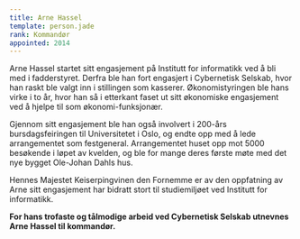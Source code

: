 ```yaml
---
title: Arne Hassel
template: person.jade
rank: Kommandør
appointed: 2014
---
```


Arne Hassel startet sitt engasjement på Institutt for informatikk ved å bli med i fadderstyret. Derfra ble han fort engasjert i Cybernetisk Selskab, hvor han raskt ble valgt inn i stillingen som kasserer. Økonomistyringen ble hans virke i to år, hvor han så i etterkant faset ut sitt økonomiske engasjement ved å hjelpe til som økonomi-funksjonær.

Gjennom sitt engasjement ble han også involvert i 200-års bursdagsfeiringen til Universitetet i Oslo, og endte opp med å lede arrangementet som festgeneral. Arrangementet huset opp mot 5000 besøkende i løpet av kvelden, og ble for mange deres første møte med det nye bygget Ole-Johan Dahls hus.

Hennes Majestet Keiserpingvinen den Fornemme er av den oppfatning av Arne sitt engasjement har bidratt stort til studiemiljøet ved Institutt for informatikk.

**For hans trofaste og tålmodige arbeid ved Cybernetisk Selskab utnevnes Arne Hassel til kommandør.** 
